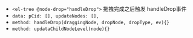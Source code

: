 - `<el-tree @node-drop="handleDrop">` 拖拽完成之后触发 handleDrop事件
- `data: pCid: [], updateNodes: [],`
- `method: handleDrop(draggingNode, dropNode, dropType, ev){}`
- `method: updataChildNodeLevel(node){}`